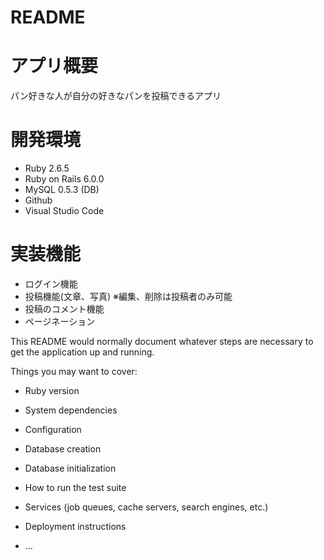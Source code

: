 # README

# アプリ概要
パン好きな人が自分の好きなパンを投稿できるアプリ

# 開発環境

- Ruby 2.6.5
- Ruby on Rails 6.0.0
- MySQL 0.5.3 (DB)
- Github
- Visual Studio Code

# 実装機能
- ログイン機能
- 投稿機能(文章、写真)
  ※編集、削除は投稿者のみ可能
- 投稿のコメント機能
- ページネーション



This README would normally document whatever steps are necessary to get the
application up and running.

Things you may want to cover:

* Ruby version

* System dependencies

* Configuration

* Database creation

* Database initialization

* How to run the test suite

* Services (job queues, cache servers, search engines, etc.)

* Deployment instructions

* ...
